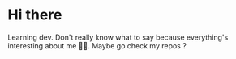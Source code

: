 # Hi there
Learning dev. Don't really know what to say because everything's interesting about me 🤷‍♂️. Maybe go check my repos ?
